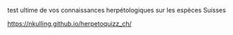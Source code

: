 test ultime de vos connaissances herpétologiques sur les espèces Suisses

https://nkulling.github.io/herpetoquizz_ch/
